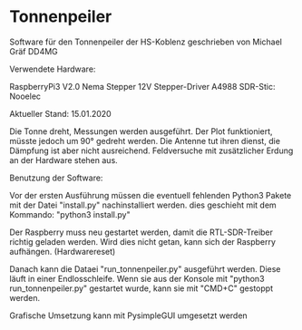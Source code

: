 # Tonnenpeiler
Software für den Tonnenpeiler der HS-Koblenz 
geschrieben von Michael Gräf DD4MG


Verwendete Hardware:

RaspberryPi3 V2.0
Nema Stepper 12V
Stepper-Driver A4988
SDR-Stic: Nooelec

Aktueller Stand: 15.01.2020

Die Tonne dreht, Messungen werden ausgeführt.
Der Plot funktioniert, müsste jedoch um 90° gedreht werden.
Die Antenne tut ihren dienst, die Dämpfung ist aber nicht ausreichend. 
Feldversuche mit zusätzlicher Erdung an der Hardware stehen aus.

Benutzung der Software:

Vor der ersten Ausführung müssen die eventuell fehlenden Python3 Pakete mit der Datei
"install.py" nachinstalliert werden. dies geschieht mit dem Kommando: "python3 install.py"

Der Raspberry muss neu gestartet werden, damit die RTL-SDR-Treiber richtig geladen werden.
Wird dies nicht getan, kann sich der Raspberry aufhängen. (Hardwarereset)

Danach kann die Dataei "run_tonnenpeiler.py" ausgeführt werden. Diese läuft in einer
Endlosschleife. Wenn sie aus der Konsole mit "python3 run_tonnenpeiler.py" gestartet wurde,
kann sie mit "CMD+C" gestoppt werden.

Grafische Umsetzung kann mit PysimpleGUI umgesetzt werden
